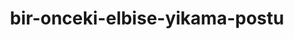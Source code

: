 ---
layout: community
category: community
title: "bir-onceki-elbise-yikama-postu"
description: "bir-onceki-elbise-yikama-postu"
isTopLevel: false
isSingleLevel: false
isArticle: false
datePublished: 2022-06-23 07:55:00 +0300
dateModified: 2022-06-23 07:55:00 +0300
published: false
---